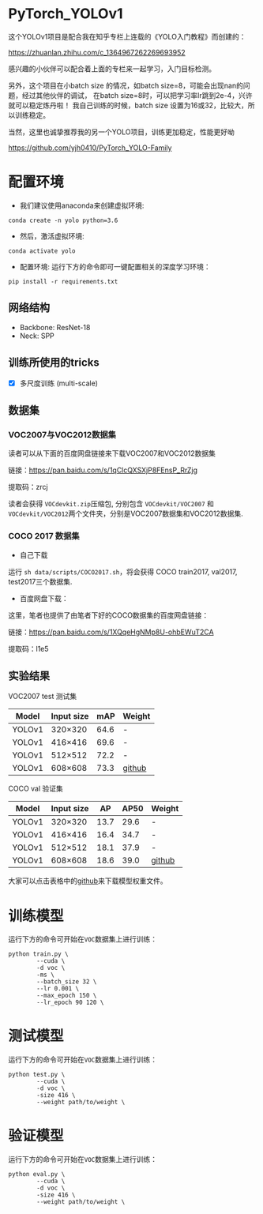 # PyTorch_YOLOv1
这个YOLOv1项目是配合我在知乎专栏上连载的《YOLO入门教程》而创建的：

https://zhuanlan.zhihu.com/c_1364967262269693952

感兴趣的小伙伴可以配合着上面的专栏来一起学习，入门目标检测。

另外，这个项目在小batch size 的情况，如batch size=8，可能会出现nan的问题，经过其他伙伴的调试，
在batch size=8时，可以把学习率lr跳到2e-4，兴许就可以稳定炼丹啦！ 我自己训练的时候，batch size
设置为16或32，比较大，所以训练稳定。

当然，这里也诚挚推荐我的另一个YOLO项目，训练更加稳定，性能更好呦

https://github.com/yjh0410/PyTorch_YOLO-Family

# 配置环境
- 我们建议使用anaconda来创建虚拟环境:
```Shell
conda create -n yolo python=3.6
```

- 然后，激活虚拟环境:
```Shell
conda activate yolo
```

- 配置环境:
运行下方的命令即可一键配置相关的深度学习环境：
```Shell
pip install -r requirements.txt 
```

## 网络结构

- Backbone: ResNet-18
- Neck: SPP

## 训练所使用的tricks

- [x] 多尺度训练 (multi-scale)

## 数据集

### VOC2007与VOC2012数据集

读者可以从下面的百度网盘链接来下载VOC2007和VOC2012数据集

链接：https://pan.baidu.com/s/1qClcQXSXjP8FEnsP_RrZjg 

提取码：zrcj 

读者会获得 ```VOCdevkit.zip```压缩包, 分别包含 ```VOCdevkit/VOC2007``` 和 ```VOCdevkit/VOC2012```两个文件夹，分别是VOC2007数据集和VOC2012数据集.

### COCO 2017 数据集

* 自己下载

运行 ```sh data/scripts/COCO2017.sh```，将会获得 COCO train2017, val2017, test2017三个数据集.

* 百度网盘下载：

这里，笔者也提供了由笔者下好的COCO数据集的百度网盘链接：

链接：https://pan.baidu.com/s/1XQqeHgNMp8U-ohbEWuT2CA 

提取码：l1e5

## 实验结果

VOC2007 test 测试集

| Model             |  Input size  |   mAP   | Weight |
|-------------------|--------------|---------|--------|
| YOLOv1            |  320×320     |   64.6  |    -   |
| YOLOv1            |  416×416     |   69.6  |    -   |
| YOLOv1            |  512×512     |   72.2  |    -   |
| YOLOv1            |  608×608     |   73.3  | [github](https://github.com/yjh0410/PyTorch_YOLOv1/releases/download/yolov1_weight/yolo_69.6.pth) |


COCO val 验证集

| Model             |  Input size    |   AP    |   AP50    | Weight|
|-------------------|----------------|---------|-----------|-------|
| YOLOv1            |  320×320       |   13.7  |   29.6    |   -   |
| YOLOv1            |  416×416       |   16.4  |   34.7    |   -   |
| YOLOv1            |  512×512       |   18.1  |   37.9    |   -   |
| YOLOv1            |  608×608       |   18.6  |   39.0    | [github]() |

大家可以点击表格中的[github]()来下载模型权重文件。

# 训练模型
运行下方的命令可开始在```VOC```数据集上进行训练：
```Shell
python train.py \
        --cuda \
        -d voc \
        -ms \
        --batch_size 32 \
        --lr 0.001 \
        --max_epoch 150 \
        --lr_epoch 90 120 \
```

# 测试模型
运行下方的命令可开始在```VOC```数据集上进行训练：
```Shell
python test.py \
        --cuda \
        -d voc \
        -size 416 \
        --weight path/to/weight \
```


# 验证模型
运行下方的命令可开始在```VOC```数据集上进行训练：
```Shell
python eval.py \
        --cuda \
        -d voc \
        -size 416 \
        --weight path/to/weight \
```